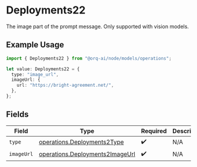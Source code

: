 # Deployments22

The image part of the prompt message. Only supported with vision models.

## Example Usage

```typescript
import { Deployments22 } from "@orq-ai/node/models/operations";

let value: Deployments22 = {
  type: "image_url",
  imageUrl: {
    url: "https://bright-agreement.net/",
  },
};
```

## Fields

| Field                                                                              | Type                                                                               | Required                                                                           | Description                                                                        |
| ---------------------------------------------------------------------------------- | ---------------------------------------------------------------------------------- | ---------------------------------------------------------------------------------- | ---------------------------------------------------------------------------------- |
| `type`                                                                             | [operations.Deployments2Type](../../models/operations/deployments2type.md)         | :heavy_check_mark:                                                                 | N/A                                                                                |
| `imageUrl`                                                                         | [operations.Deployments2ImageUrl](../../models/operations/deployments2imageurl.md) | :heavy_check_mark:                                                                 | N/A                                                                                |